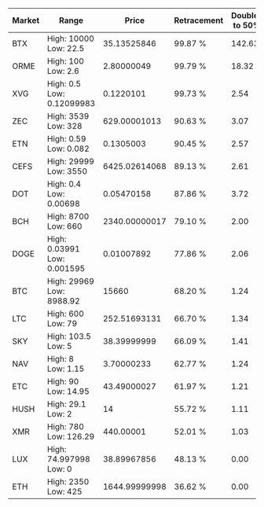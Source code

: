| Market | Range | Price| Retracement | Doubles to 50% |
| --- | --- | --- | --- | --- |
| BTX | High: 10000<br />Low: 22.5 | 35.13525846 | 99.87 % | 142.63 |
| ORME | High: 100<br />Low: 2.6 | 2.80000049 | 99.79 % | 18.32 |
| XVG | High: 0.5<br />Low: 0.12099983 | 0.1220101 | 99.73 % | 2.54 |
| ZEC | High: 3539<br />Low: 328 | 629.00001013 | 90.63 % | 3.07 |
| ETN | High: 0.59<br />Low: 0.082 | 0.1305003 | 90.45 % | 2.57 |
| CEFS | High: 29999<br />Low: 3550 | 6425.02614068 | 89.13 % | 2.61 |
| DOT | High: 0.4<br />Low: 0.00698 | 0.05470158 | 87.86 % | 3.72 |
| BCH | High: 8700<br />Low: 660 | 2340.00000017 | 79.10 % | 2.00 |
| DOGE | High: 0.03991<br />Low: 0.001595 | 0.01007892 | 77.86 % | 2.06 |
| BTC | High: 29969<br />Low: 8988.92 | 15660 | 68.20 % | 1.24 |
| LTC | High: 600<br />Low: 79 | 252.51693131 | 66.70 % | 1.34 |
| SKY | High: 103.5<br />Low: 5 | 38.39999999 | 66.09 % | 1.41 |
| NAV | High: 8<br />Low: 1.15 | 3.70000233 | 62.77 % | 1.24 |
| ETC | High: 90<br />Low: 14.95 | 43.49000027 | 61.97 % | 1.21 |
| HUSH | High: 29.1<br />Low: 2 | 14 | 55.72 % | 1.11 |
| XMR | High: 780<br />Low: 126.29 | 440.00001 | 52.01 % | 1.03 |
| LUX | High: 74.997998<br />Low: 0 | 38.89967856 | 48.13 % | 0.00 |
| ETH | High: 2350<br />Low: 425 | 1644.99999998 | 36.62 % | 0.00 |
